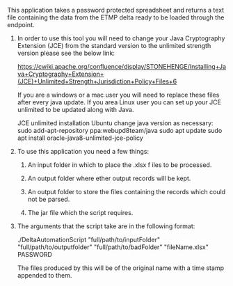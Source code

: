 This application takes a password protected spreadsheet and returns a text file containing the data from the ETMP delta ready to be loaded through the endpoint.

1. In order to use this tool you will need to change your Java Cryptography Extension (JCE) from the standard version to the unlimited strength version please see the below link:

    https://cwiki.apache.org/confluence/display/STONEHENGE/Installing+Java+Cryptography+Extension+(JCE)+Unlimited+Strength+Jurisdiction+Policy+Files+6

    If you are a windows or a mac user you will need to replace these files after every java update. If you area Linux user you can set up your JCE unlimited to be updated along with Java.

    JCE unlimited installation Ubuntu change java version as necessary:
    sudo add-apt-repository ppa:webupd8team/java
    sudo apt update
    sudo apt install oracle-java8-unlimited-jce-policy

2. To use this application you need a few things:

   1. An input folder in which to place the .xlsx f
   iles to be processed.
        
   2. An output folder where ether output records will be kept.
        
   3. An output folder to store the files containing the records which could not be parsed.
        
   4. The jar file which the script requires.
        
        
3. The arguments that the script take are in the following format: 

   ./DeltaAutomationScript "full/path/to/inputFolder" "full/path/to/outputfolder" "full/path/to/badFolder" "fileName.xlsx" PASSWORD

   The files produced by this will be of the original name with a time stamp appended to them.

